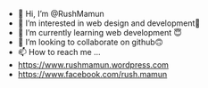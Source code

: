 - 👋 Hi, I’m @RushMamun
- 👀 I’m interested in web design and development🥰
- 🌱 I’m currently learning web development 😇
- 💞️ I’m looking to collaborate on github🙃
- 📫 How to reach me ...
- https://www.rushmamun.wordpress.com
- https://www.facebook.com/rush.mamun

<!---
RushMamun/RushMamun is a ✨ special ✨ repository because its `README.md` (this file) appears on your GitHub profile.
You can click the Preview link to take a look at your changes.
--->
